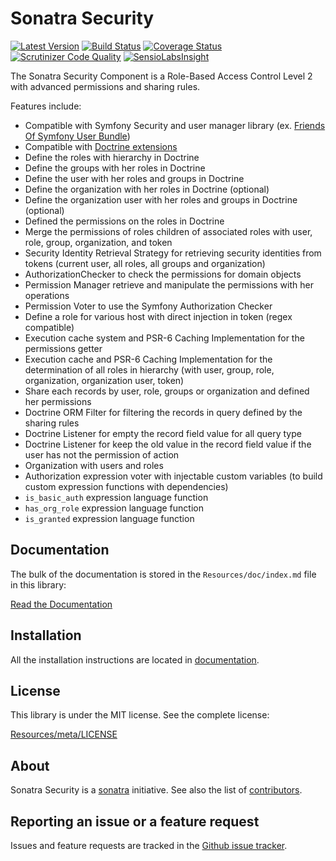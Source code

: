 Sonatra Security
================

[![Latest Version](https://img.shields.io/packagist/v/sonatra/security.svg)](https://packagist.org/packages/sonatra/security)
[![Build Status](https://img.shields.io/travis/sonatra/sonatra-security/master.svg)](https://travis-ci.org/sonatra/sonatra-security)
[![Coverage Status](https://img.shields.io/coveralls/sonatra/sonatra-security/master.svg)](https://coveralls.io/r/sonatra/sonatra-security?branch=master)
[![Scrutinizer Code Quality](https://img.shields.io/scrutinizer/g/sonatra/sonatra-security/master.svg)](https://scrutinizer-ci.com/g/sonatra/sonatra-security?branch=master)
[![SensioLabsInsight](https://img.shields.io/sensiolabs/i/6951c069-4ec4-4cfa-a3b9-281085553fdb.svg)](https://insight.sensiolabs.com/projects/6951c069-4ec4-4cfa-a3b9-281085553fdb)

The Sonatra Security Component is a Role-Based Access Control Level 2 with advanced permissions
and sharing rules.

Features include:

- Compatible with Symfony Security and user manager library (ex. [Friends Of Symfony User Bundle](https://github.com/FriendsOfSymfony/FOSUserBundle))
- Compatible with [Doctrine extensions](https://github.com/Atlantic18/DoctrineExtensions)
- Define the roles with hierarchy in Doctrine
- Define the groups with her roles in Doctrine
- Define the user with her roles and groups in Doctrine
- Define the organization with her roles in Doctrine (optional)
- Define the organization user with her roles and groups in Doctrine (optional)
- Defined the permissions on the roles in Doctrine
- Merge the permissions of roles children of associated roles with user, role, group, organization, and token
- Security Identity Retrieval Strategy for retrieving security identities from tokens (current user,
  all roles, all groups and organization)
- AuthorizationChecker to check the permissions for domain objects
- Permission Manager retrieve and manipulate the permissions with her operations
- Permission Voter to use the Symfony Authorization Checker
- Define a role for various host with direct injection in token (regex compatible)
- Execution cache system and PSR-6 Caching Implementation for the permissions getter
- Execution cache and PSR-6 Caching Implementation for the determination of all roles in
  hierarchy (with user, group, role, organization, organization user, token)
- Share each records by user, role, groups or organization and defined her permissions
- Doctrine ORM Filter for filtering  the records in query defined by the sharing rules
- Doctrine Listener for empty the record field value for all query type
- Doctrine Listener for keep the old value in the record field value if the user has not the permission of action
- Organization with users and roles
- Authorization expression voter with injectable custom variables (to build custom expression functions with dependencies)
- `is_basic_auth` expression language function
- `has_org_role` expression language function
- `is_granted` expression language function

Documentation
-------------

The bulk of the documentation is stored in the `Resources/doc/index.md`
file in this library:

[Read the Documentation](Resources/doc/index.md)

Installation
------------

All the installation instructions are located in [documentation](Resources/doc/index.md).

License
-------

This library is under the MIT license. See the complete license:

[Resources/meta/LICENSE](Resources/meta/LICENSE)

About
-----

Sonatra Security is a [sonatra](https://github.com/sonatra) initiative.
See also the list of [contributors](https://github.com/sonatra/sonatra-security/graphs/contributors).

Reporting an issue or a feature request
---------------------------------------

Issues and feature requests are tracked in the [Github issue tracker](https://github.com/sonatra/sonatra-security/issues).
